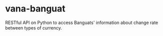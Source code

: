 # vana-banguat
RESTful API on Python to access Banguats' information about change rate between types of currency.

